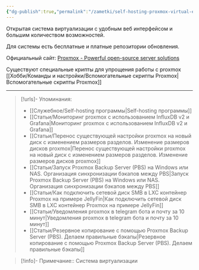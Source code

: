 ```yaml
---
{"dg-publish":true,"permalink":"/zametki/self-hosting-proxmox-virtual-environment/","created":"2024-07-03 20:11","updated":"2024-09-24T22:47:57+03:00"}
---
```


Открытая система виртуализации с удобным веб интерфейсом и большим количеством возможностей.

Для системы есть бесплатные и платные репозитории обновления.

Официальный сайт: [Proxmox - Powerful open-source server solutions](https://www.proxmox.com/en/)

Существуют специальные крипты для упрощения работы с proxmox [[Хобби/Команды и настройки/Вспомогательные скрипты Proxmox\|Вспомогательные скрипты Proxmox]]

---
> [!urls]- Упоминания:
> - [[Служебное/Self-hosting программы\|Self-hosting программы]]
> - [[Статьи/Мониторинг proxmox с использованием InfluxDB v2 и Grafana\|Мониторинг proxmox с использованием InfluxDB v2 и Grafana]]
> - [[Статьи/Перенос существующей настройки proxmox на новый диск с изменением размеров разделов. Изменение размеров дисков proxmox\|Перенос существующей настройки proxmox на новый диск с изменением размеров разделов. Изменение размеров дисков proxmox]]
> - [[Статьи/Запуск Proxmox Backup Server (PBS) на Windows или NAS. Организация синхронизации бэкапов между PBS\|Запуск Proxmox Backup Server (PBS) на Windows или NAS. Организация синхронизации бэкапов между PBS]]
> - [[Статьи/Как подключить сетевой диск SMB в LXC контейнер Proxmox на примере JellyFin\|Как подключить сетевой диск SMB в LXC контейнер Proxmox на примере JellyFin]]
> - [[Статьи/Уведомления proxmox в telegram бота и почту за 10 минут\|Уведомления proxmox в telegram бота и почту за 10 минут]]
> - [[Статьи/Резервное копирование с помощью Proxmox Backup Server (PBS). Делаем правильные бэкапы\|Резервное копирование с помощью Proxmox Backup Server (PBS). Делаем правильные бэкапы]]
> 

> [!info]-
> Примечание:: Система виртуализации